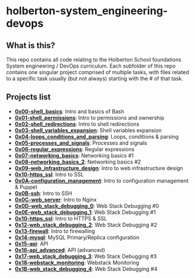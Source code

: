 # holberton-system_engineering-devops

## What is this?

This repo contains all code relating to the Holberton School foundations System engineering / DevOps curriculum.
Each subfolder of this repo contains one singular project comprised of multiple tasks, with files related to a specific task usually (but not always) starting with the # of that task.

## Projects list
* **[0x00-shell_basics](https://github.com/ThibaudP/holberton-system_engineering-devops/tree/main/0x00-shell_basics)**: Intro and basics of Bash
* **[0x01-shell_permissions](https://github.com/ThibaudP/holberton-system_engineering-devops/tree/main/0x01-shell_permissions)**: Intro to permissions and ownership
* **[0x02-shell_redirections](https://github.com/ThibaudP/holberton-system_engineering-devops/tree/main/0x02-shell_redirections)**: Intro to shell redirections
* **[0x03-shell_variables_expansion](https://github.com/ThibaudP/holberton-system_engineering-devops/tree/main/0x03-shell_variables_expansions)**: Shell variables expansion
* **[0x04-loops_conditions_and_parsing](https://github.com/ThibaudP/holberton-system_engineering-devops/tree/main/0x04-loops_conditions_and_parsing)**: Loops, conditions & parsing
* **[0x05-processes_and_signals](https://github.com/ThibaudP/holberton-system_engineering-devops/tree/main/0x05-processes_and_signals)**: Processes and signals
* **[0x06-regular_expressions](https://github.com/ThibaudP/holberton-system_engineering-devops/tree/main/0x06-regular_expressions)**: Regular expressions
* **[0x07-networking_basics](https://github.com/ThibaudP/holberton-system_engineering-devops/tree/main/0x07-networking_basics)**: Networking basics #1
* **[0x08-networking_basics_2](https://github.com/ThibaudP/holberton-system_engineering-devops/tree/main/0x08-networking_basics_2)**: Networking basics #2
* **[0x09-web_infrastructure_design](https://github.com/ThibaudP/holberton-system_engineering-devops/tree/main/0x09-web_infrastructure_design)**: Intro to web infrastructure design
* **[0x10-https_ssl](https://github.com/ThibaudP/holberton-system_engineering-devops/tree/main/0x10-https_ssl)**: Intro to SSL
* **[0x0A-configuration_management](https://github.com/ThibaudP/holberton-system_engineering-devops/tree/main/0x0A-configuration_management)**: Intro to configuration management & Puppet
* **[0x0B-ssh](https://github.com/ThibaudP/holberton-system_engineering-devops/tree/main/0x0B-ssh)**: Intro to SSH
* **[0x0C-web_server](https://github.com/ThibaudP/holberton-system_engineering-devops/tree/main/0x0C-web_server)**: Intro to Nginx
* **[0x0D-web_stack_debugging_0](https://github.com/ThibaudP/holberton-system_engineering-devops/tree/main/0x0D-web_stack_debugging_0)**: Web Stack Debugging #0
* **[0x0E-web_stack_debugging_1](https://github.com/ThibaudP/holberton-system_engineering-devops/tree/main/0x0E-web_stack_debugging_1)**: Web Stack Debugging #1
* **[0x10-https_ssl](https://github.com/ThibaudP/holberton-system_engineering-devops/tree/main/0x10-https_ssl)**: Intro to HTTPS & SSL
* **[0x12-web_stack_debugging_2](https://github.com/ThibaudP/holberton-system_engineering-devops/tree/main/0x12-web_stack_debugging_2)**: Web Stack Debugging #2
* **[0x13-firewall](https://github.com/ThibaudP/holberton-system_engineering-devops/tree/main/0x13-firewall)**: Intro to firewalling
* **[0x14-mysql](https://github.com/ThibaudP/holberton-system_engineering-devops/tree/main/0x14-mysql)**: MySQL Primary/Replica configuration
* **[0x15-api](https://github.com/ThibaudP/holberton-system_engineering-devops/tree/main/0x15-api)**: API
* **[0x16-api_advanced](https://github.com/ThibaudP/holberton-system_engineering-devops/tree/main/0x16-api_advanced)**: API (advanced)
* **[0x17-web_stack_debugging_3](https://github.com/ThibaudP/holberton-system_engineering-devops/tree/main/0x17-web_stack_debugging_3)**: Web Stack Debugging #3
* **[0x18-webstack_monitoring](https://github.com/ThibaudP/holberton-system_engineering-devops/tree/main/0x18-webstack_monitoring)**: Webstack Monitoring
* **[0x1B-web_stack_debugging_4](https://github.com/ThibaudP/holberton-system_engineering-devops/tree/main/0x1B-web_stack_debugging_4)**: Web Stack Debugging #4
